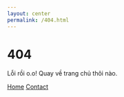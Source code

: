 ```yaml
---
layout: center
permalink: /404.html
---
```


# 404

Lỗi rồi o.o! Quay về trang chủ thôi nào.

<div class="mt3">
  <a href="{{ site.baseurl }}/" class="button button-blue button-big">Home</a>
  <a href="{{ site.baseurl }}/contact/" class="button button-blue button-big">Contact</a>
</div>
